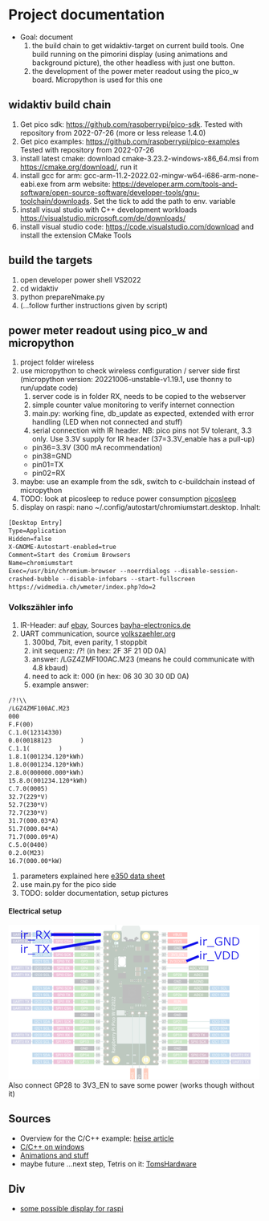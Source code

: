 # Project documentation

* Goal: document 
   1. the build chain to get widaktiv-target on current build tools. One build running on the pimorini display (using animations and background picture), the other headless with just one button.
   1. the development of the power meter readout using the pico_w board. Micropython is used for this one


## widaktiv build chain

1. Get pico sdk: https://github.com/raspberrypi/pico-sdk. Tested with repository from 2022-07-26 (more or less release 1.4.0)
1. Get pico examples: https://github.com/raspberrypi/pico-examples Tested with repository from 2022-07-26
1. install latest cmake: download cmake-3.23.2-windows-x86_64.msi from https://cmake.org/download/, run it
1. install gcc for arm: gcc-arm-11.2-2022.02-mingw-w64-i686-arm-none-eabi.exe from arm website: https://developer.arm.com/tools-and-software/open-source-software/developer-tools/gnu-toolchain/downloads. Set the tick to add the path to env. variable
1. install visual studio with C++ development workloads https://visualstudio.microsoft.com/de/downloads/
1. install visual studio code: https://code.visualstudio.com/download and install the extension CMake Tools


## build the targets

1. open developer power shell VS2022
1. cd widaktiv
1. python prepareNmake.py
1. (...follow further instructions given by script)


## power meter readout using pico_w and micropython

1. project folder wireless
1. use micropython to check wireless configuration / server side first (micropython version: 20221006-unstable-v1.19.1, use thonny to run/update code)
   1. server code is in folder RX, needs to be copied to the webserver
   1. simple counter value monitoring to verify internet connection
   1. main.py: working fine, db_update as expected, extended with error handling (LED when not connected and stuff)
   1. serial connection with IR header. NB: pico pins not 5V tolerant, 3.3 only. Use 3.3V supply for IR header (37=3.3V_enable has a pull-up)
     * pin36=3.3V (300 mA recommendation)
     * pin38=GND
     * pin01=TX
     * pin02=RX
1. maybe: use an example from the sdk, switch to c-buildchain instead of micropython
1. TODO: look at picosleep to reduce power consumption [picosleep](https://ghubcoder.github.io/posts/deep-sleeping-the-pico-micropython/)
1. display on raspi: nano ~/.config/autostart/chromiumstart.desktop. Inhalt: 
```
[Desktop Entry]
Type=Application
Hidden=false
X-GNOME-Autostart-enabled=true
Comment=Start des Cromium Browsers
Name=chromiumstart
Exec=/usr/bin/chromium-browser --noerrdialogs --disable-session-crashed-bubble --disable-infobars --start-fullscreen https://widmedia.ch/wmeter/index.php?do=2
```

### Volkszähler info

1. IR-Header: auf [ebay](https://www.ebay.ch/itm/275076138187?hash=item400bd0c4cb:g:VxwAAOSwbkdhxLJL), Sources [bayha-electronics.de](bayha-electronics.de/download/Bauanleitung-TTL.pdf) 
1. UART communication, source [volkszaehler.org](https://wiki.volkszaehler.org/hardware/channels/meters/power/edl-ehz/landisgyr_e350)
   1. 300bd, 7bit, even parity, 1 stoppbit
   1. init sequenz: /?!<CR><LF> (in hex: 2F 3F 21 0D 0A)
   1. answer: /LGZ4ZMF100AC.M23 (means he could communicate with 4.8 kbaud)
   1. need to ack it: <ACK>000<CR><LF> (in hex: 06 30 30 30 0D 0A)
   1. example answer: 
```
/?!\\
/LGZ4ZMF100AC.M23
000
F.F(00)
C.1.0(12314330)
0.0(00188123        )
C.1.1(        )
1.8.1(001234.120*kWh)
1.8.0(001234.120*kWh)
2.8.0(000000.000*kWh)
15.8.0(001234.120*kWh)
C.7.0(0005)
32.7(229*V)
52.7(230*V)
72.7(230*V)
31.7(000.03*A)
51.7(000.04*A)
71.7(000.09*A)
C.5.0(0400)
0.2.0(M23)
16.7(000.00*kW)
```  
1. parameters explained here [e350 data sheet](http://www.smartenergy.com.ua/files/D000027979%20E350%20ZxF100Ax%20Cx%20series%202%20User%20Manual.pdf)
1. use main.py for the pico side
1. TODO: solder documentation, setup pictures


#### Electrical setup
![electrical connections](./pictures/pico_w_setup_w500.png)
Also connect GP28 to 3V3_EN to save some power (works though without it)


## Sources

* Overview for the C/C++ example: [heise article](https://www.heise.de/developer/artikel/Raspberry-Pi-Pico-und-C-C-eine-gute-Kombination-5991042.html)
* [C/C++ on windows](https://www.element14.com/community/community/raspberry-pi/blog/2021/01/24/working-with-the-raspberry-pi-pico-with-windows)
* [Animations and stuff](http://www.penguintutor.com/programming/picodisplay)
* maybe future ...next step, Tetris on it: [TomsHardware](https://www.tomshardware.com/news/pico-tetris-display-pack-demo)

## Div
* [some possible display for raspi](https://www.heise.de/news/Transparentes-OLED-Display-fuer-Raspberry-und-Arduino-Bastelrechner-7269567.html)

